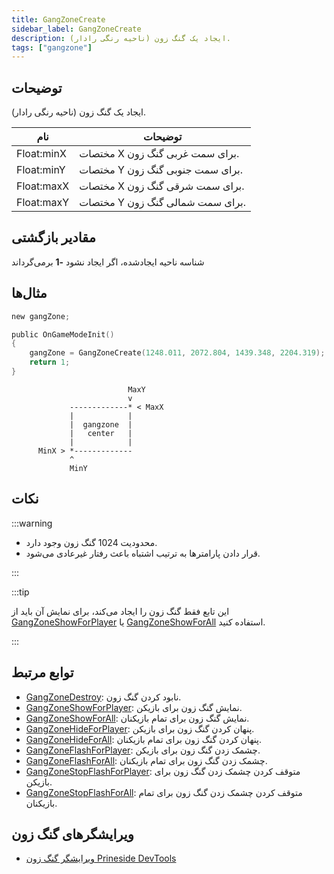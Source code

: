 ```yaml
---
title: GangZoneCreate
sidebar_label: GangZoneCreate
description: ایجاد یک گنگ زون (ناحیه رنگی رادار).
tags: ["gangzone"]
---
```


## توضیحات

ایجاد یک گنگ زون (ناحیه رنگی رادار).

| نام        | توضیحات                                                   |
| ---------- | ------------------------------------------------------------ |
| Float:minX | مختصات X برای سمت غربی گنگ زون.                      |
| Float:minY | مختصات Y برای سمت جنوبی گنگ زون.                     |
| Float:maxX | مختصات X برای سمت شرقی گنگ زون.                      |
| Float:maxY | مختصات Y برای سمت شمالی گنگ زون.                     |

## مقادیر بازگشتی

شناسه ناحیه ایجادشده، اگر ایجاد نشود **-1** برمی‌گرداند

## مثال‌ها

```c
new gangZone;

public OnGameModeInit()
{
    gangZone = GangZoneCreate(1248.011, 2072.804, 1439.348, 2204.319);
    return 1;
}
```

```
                          MaxY
                          v
             -------------* < MaxX
             |            |
             |  gangzone  |
             |   center   |
             |            |
      MinX > *-------------
             ^
             MinY
```

## نکات

:::warning

- محدودیت 1024 گنگ زون وجود دارد.
- قرار دادن پارامترها به ترتیب اشتباه باعث رفتار غیرعادی می‌شود.

:::

:::tip

این تابع فقط گنگ زون را ایجاد می‌کند، برای نمایش آن باید از [GangZoneShowForPlayer](GangZoneShowForPlayer) یا [GangZoneShowForAll](GangZoneShowForAll) استفاده کنید.

:::

## توابع مرتبط

- [GangZoneDestroy](GangZoneDestroy): نابود کردن گنگ زون.
- [GangZoneShowForPlayer](GangZoneShowForPlayer): نمایش گنگ زون برای بازیکن.
- [GangZoneShowForAll](GangZoneShowForAll): نمایش گنگ زون برای تمام بازیکنان.
- [GangZoneHideForPlayer](GangZoneHideForPlayer): پنهان کردن گنگ زون برای بازیکن.
- [GangZoneHideForAll](GangZoneHideForAll): پنهان کردن گنگ زون برای تمام بازیکنان.
- [GangZoneFlashForPlayer](GangZoneFlashForPlayer): چشمک زدن گنگ زون برای بازیکن.
- [GangZoneFlashForAll](GangZoneFlashForAll): چشمک زدن گنگ زون برای تمام بازیکنان.
- [GangZoneStopFlashForPlayer](GangZoneStopFlashForPlayer): متوقف کردن چشمک زدن گنگ زون برای بازیکن.
- [GangZoneStopFlashForAll](GangZoneStopFlashForAll): متوقف کردن چشمک زدن گنگ زون برای تمام بازیکنان.

## ویرایشگرهای گنگ زون

- [ویرایشگر گنگ زون Prineside DevTools](https://dev.prineside.com/en/gtasa_gangzone_editor/)
